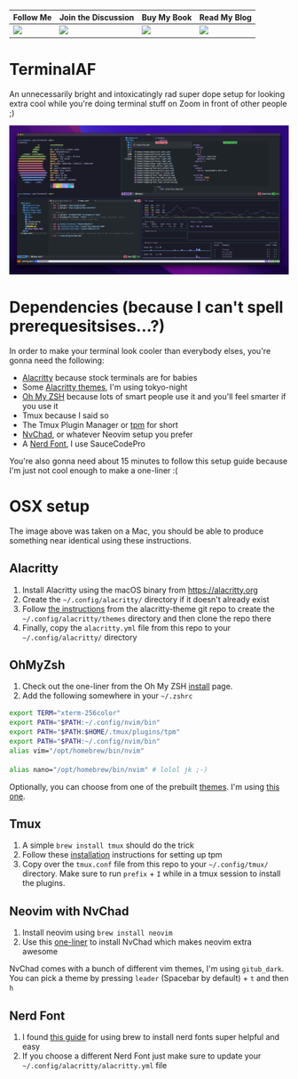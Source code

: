 
| Follow Me     | Join the Discussion| Buy My Book       | Read My Blog   |
| ------------- | ------------- | ------------- | ------------- |
| [![](https://img.shields.io/twitter/follow/r3dy__?logo=Twitter&style=for-the-badge)](https://twitter.com/@r3dy__)  | [![](https://dcbadge.vercel.app/api/server/D5QTtWEwxZ)](https://discord.gg/D5QTtWEwxZ)    |[![](https://img.shields.io/badge/Art%20of%20Network-Penetration%20Testing-orange?style=for-the-badge&logo=Amazon)](https://amzn.to/43wQOYk) | [![](https://img.shields.io/badge/Read%20My-Blog-ff69b4?logo=Hugo&style=for-the-badge)](https://blog.roycedavis.net/) |

# TerminalAF
An unnecessarily bright and intoxicatingly rad super dope setup for looking extra cool while you're doing terminal stuff on Zoom in front of other people ;)

![](./screenshots/terminalaf-image.png)

# Dependencies (because I can't spell prerequesitsises...?)
In order to make your terminal look cooler than everybody elses, you're gonna need the following:

* [Alacritty](https://alacritty.org/) because stock terminals are for babies
* Some [Alacritty themes](https://github.com/alacritty/alacritty-theme), I'm using tokyo-night
* [Oh My ZSH](https://ohmyz.sh/) because lots of smart people use it and you'll feel smarter if you use it
* Tmux because I said so
*  The Tmux Plugin Manager or [tpm](https://github.com/tmux-plugins/tpm) for short
* [NvChad](https://nvchad.com/), or whatever Neovim setup you prefer
* A [Nerd Font](https://www.nerdfonts.com/font-downloads), I use SauceCodePro

You're also gonna need about 15 minutes to follow this setup guide because I'm just not cool enough to make a one-liner :(

# OSX setup
The image above was taken on a Mac, you should be able to produce something near identical using these instructions.

## Alacritty
1. Install Alacritty using the macOS binary from https://alacritty.org
2. Create the `~/.config/alacritty/` directory if it doesn't already exist
3. Follow [the instructions](https://github.com/alacritty/alacritty-theme) from the alacritty-theme git repo to create the `~/.config/alacritty/themes` directory and then clone the repo there
4. Finally, copy the `alacritty.yml` file from this repo to your `~/.config/alacritty/` directory


## OhMyZsh
1. Check out the one-liner from the Oh My ZSH [install](https://ohmyz.sh/#install) page.
2. Add the following somewhere in your `~/.zshrc`

```bash
export TERM="xterm-256color"
export PATH="$PATH:~/.config/nvim/bin"
export PATH="$PATH:$HOME/.tmux/plugins/tpm"
export PATH="$PATH:~/.config/nvim/bin"
alias vim="/opt/homebrew/bin/nvim"

alias nano="/opt/homebrew/bin/nvim" # lolol jk ;-) 
```

Optionally, you can choose from one of the prebuilt [themes](https://github.com/ohmyzsh/ohmyzsh/wiki/Themes).  I'm using [this one](https://github.com/win0err/aphrodite-terminal-theme).

## Tmux
1.  A simple `brew install tmux` should do the trick
2.  Follow these [installation](https://github.com/tmux-plugins/tpm) instructions for setting up tpm 
3.  Copy over the `tmux.conf` file from this repo to your `~/.config/tmux/` directory. Make sure to run `prefix` + `I` while in a tmux session to install the plugins.

## Neovim with NvChad
1. Install neovim using `brew install neovim`
2. Use this [one-liner](https://nvchad.com/docs/quickstart/install) to install NvChad which makes neovim extra awesome

NvChad comes with a bunch of different vim themes, I'm using `gitub_dark`.  You can pick a theme by pressing `leader` (Spacebar by default) + `t` and then `h`

## Nerd Font
1.  I found [this guide](https://www.geekbits.io/how-to-install-nerd-fonts-on-mac/) for using brew to install nerd fonts super helpful and easy 
2.  If you choose a different Nerd Font just make sure to update your `~/.config/alacritty/alacritty.yml` file


